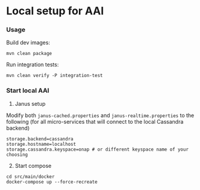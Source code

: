 # Local setup for AAI

### Usage

Build dev images:

```
mvn clean package
```

Run integration tests:

```
mvn clean verify -P integration-test
```

### Start local AAI

1. Janus setup

Modify both `janus-cached.properties` and `janus-realtime.properties` to the following (for all micro-services that will connect to the local Cassandra backend)

```
storage.backend=cassandra
storage.hostname=localhost
storage.cassandra.keyspace=onap # or different keyspace name of your choosing
```

2. Start compose

```
cd src/main/docker
docker-compose up --force-recreate
```